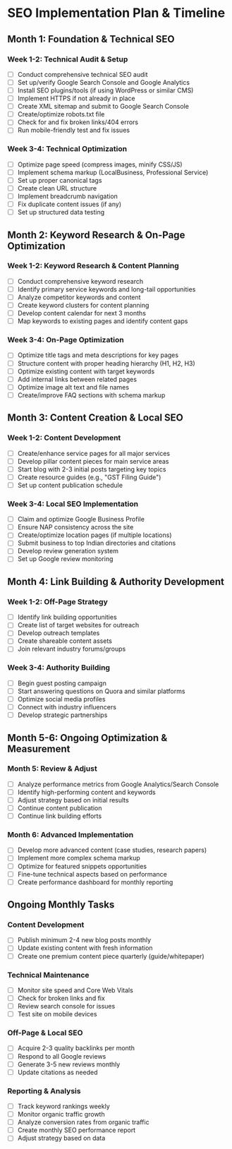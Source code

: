 # SEO Implementation Plan & Timeline

## Month 1: Foundation & Technical SEO

### Week 1-2: Technical Audit & Setup

- [ ] Conduct comprehensive technical SEO audit
- [ ] Set up/verify Google Search Console and Google Analytics
- [ ] Install SEO plugins/tools (if using WordPress or similar CMS)
- [ ] Implement HTTPS if not already in place
- [ ] Create XML sitemap and submit to Google Search Console
- [ ] Create/optimize robots.txt file
- [ ] Check for and fix broken links/404 errors
- [ ] Run mobile-friendly test and fix issues

### Week 3-4: Technical Optimization

- [ ] Optimize page speed (compress images, minify CSS/JS)
- [ ] Implement schema markup (LocalBusiness, Professional Service)
- [ ] Set up proper canonical tags
- [ ] Create clean URL structure
- [ ] Implement breadcrumb navigation
- [ ] Fix duplicate content issues (if any)
- [ ] Set up structured data testing

## Month 2: Keyword Research & On-Page Optimization

### Week 1-2: Keyword Research & Content Planning

- [ ] Conduct comprehensive keyword research
- [ ] Identify primary service keywords and long-tail opportunities
- [ ] Analyze competitor keywords and content
- [ ] Create keyword clusters for content planning
- [ ] Develop content calendar for next 3 months
- [ ] Map keywords to existing pages and identify content gaps

### Week 3-4: On-Page Optimization

- [ ] Optimize title tags and meta descriptions for key pages
- [ ] Structure content with proper heading hierarchy (H1, H2, H3)
- [ ] Optimize existing content with target keywords
- [ ] Add internal links between related pages
- [ ] Optimize image alt text and file names
- [ ] Create/improve FAQ sections with schema markup

## Month 3: Content Creation & Local SEO

### Week 1-2: Content Development

- [ ] Create/enhance service pages for all major services
- [ ] Develop pillar content pieces for main service areas
- [ ] Start blog with 2-3 initial posts targeting key topics
- [ ] Create resource guides (e.g., "GST Filing Guide")
- [ ] Set up content publication schedule

### Week 3-4: Local SEO Implementation

- [ ] Claim and optimize Google Business Profile
- [ ] Ensure NAP consistency across the site
- [ ] Create/optimize location pages (if multiple locations)
- [ ] Submit business to top Indian directories and citations
- [ ] Develop review generation system
- [ ] Set up Google review monitoring

## Month 4: Link Building & Authority Development

### Week 1-2: Off-Page Strategy

- [ ] Identify link building opportunities
- [ ] Create list of target websites for outreach
- [ ] Develop outreach templates
- [ ] Create shareable content assets
- [ ] Join relevant industry forums/groups

### Week 3-4: Authority Building

- [ ] Begin guest posting campaign
- [ ] Start answering questions on Quora and similar platforms
- [ ] Optimize social media profiles
- [ ] Connect with industry influencers
- [ ] Develop strategic partnerships

## Month 5-6: Ongoing Optimization & Measurement

### Month 5: Review & Adjust

- [ ] Analyze performance metrics from Google Analytics/Search Console
- [ ] Identify high-performing content and keywords
- [ ] Adjust strategy based on initial results
- [ ] Continue content publication
- [ ] Continue link building efforts

### Month 6: Advanced Implementation

- [ ] Develop more advanced content (case studies, research papers)
- [ ] Implement more complex schema markup
- [ ] Optimize for featured snippets opportunities
- [ ] Fine-tune technical aspects based on performance
- [ ] Create performance dashboard for monthly reporting

## Ongoing Monthly Tasks

### Content Development

- [ ] Publish minimum 2-4 new blog posts monthly
- [ ] Update existing content with fresh information
- [ ] Create one premium content piece quarterly (guide/whitepaper)

### Technical Maintenance

- [ ] Monitor site speed and Core Web Vitals
- [ ] Check for broken links and fix
- [ ] Review search console for issues
- [ ] Test site on mobile devices

### Off-Page & Local SEO

- [ ] Acquire 2-3 quality backlinks per month
- [ ] Respond to all Google reviews
- [ ] Generate 3-5 new reviews monthly
- [ ] Update citations as needed

### Reporting & Analysis

- [ ] Track keyword rankings weekly
- [ ] Monitor organic traffic growth
- [ ] Analyze conversion rates from organic traffic
- [ ] Create monthly SEO performance report
- [ ] Adjust strategy based on data
